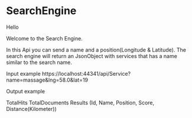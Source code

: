 # SearchEngine

Hello

Welcome to the Search Engine.

In this Api you can send a name and a position(Longitude & Latitude).
The search engine will return an JsonObject with services that has a name similar to the search name.


Input example
https://localhost:44341/api/Service?name=massage&lng=58.0&lat=19

Output example

TotalHits
TotalDocuments
Results (Id, Name, Position, Score, Distance(Kilometer))
